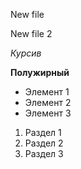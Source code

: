 New file

New file 2

*Курсив*

**Полужирный**

* Элемент 1
* Элемент 2
* Элемент 3

1. Раздел 1
2. Раздел 2
3. Раздел 3